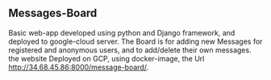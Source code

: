 ## Messages-Board
Basic web-app developed using python and Django framework, and deployed to google-cloud server.
The Board is for adding new Messages for registered and anonymous users, and to add/delete their own messages.
the website Deployed on GCP, using docker-image, the Url http://34.68.45.86:8000/message-board/.
